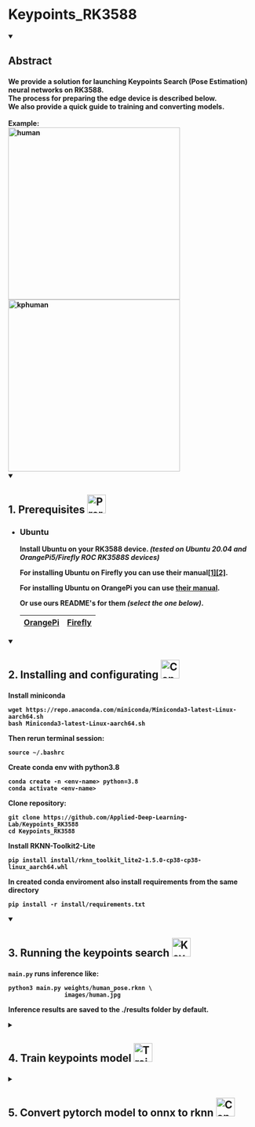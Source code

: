 <h1>
    Keypoints_RK3588
</h1>

<details open>
  <summary>
    <h2>
      <p>
        Abstract
      </p>
    </h2>
  </summary>   
	<b>We provide a solution for launching Keypoints Search (Pose Estimation) neural networks on RK3588.<br>
	<b>The process for preparing the edge device is described below.<br>
	<b>We also provide a quick guide to training and converting models.<br>
	<b><br>  	
	Example:
	<div>
		<img src="https://github.com/Applied-Deep-Learning-Lab/Keypoints_RK3588/assets/109062816/b0af2540-a7ba-4c22-824e-39b4b9212886" width=350 alt="human" />
		<img src="https://github.com/Applied-Deep-Learning-Lab/Keypoints_RK3588/assets/109062816/65cacd91-1e83-4955-bd15-ce07586b2716" width=350 alt="kphuman" />
	</div>
		
</details>

<details open>
  <summary>
    <h2>
      <p>
        1. Prerequisites
        <img src="https://www.svgrepo.com/show/288488/motherboard.svg" width=38 height=38 alt="Prerequisites" />
      </p>
    </h2>
  </summary>   
  
  * ### Ubuntu

    Install Ubuntu on your RK3588 device. *(tested on Ubuntu 20.04 and OrangePi5/Firefly ROC RK3588S devices)*

    For installing Ubuntu on Firefly you can use their manual[[1]](https://wiki.t-firefly.com/en/ROC-RK3588S-PC/index.html)[[2]](https://en.t-firefly.com/doc/download/page/id/142.html).

    For installing Ubuntu on OrangePi you can use [their manual](http://www.orangepi.org/html/hardWare/computerAndMicrocontrollers/service-and-support/Orange-pi-5.html).

    Or use ours **README's** for them *(select the one below)*.

    |[OrangePi](https://github.com/Applied-Deep-Learning-Lab/Yolov5_RK3588/blob/main/resources/OrangePi/README_ORANGEPI.md)|[Firefly](https://github.com/Applied-Deep-Learning-Lab/Yolov5_RK3588/blob/main/resources/Firefly/README_FIREFLY.md)|
    |                 :---:                 |                :---:               |
</details>

<details open>
  <summary>
    <h2>
      <p>
        2. Installing and configurating
        <img src="https://cdn1.iconfinder.com/data/icons/user-interface-cute-vol-2/52/configuration__settings__options__config-512.png" width=38 height=38 alt="Configurations" />
      </p>
    </h2>
  </summary>

  Install miniconda

  ```
  wget https://repo.anaconda.com/miniconda/Miniconda3-latest-Linux-aarch64.sh
  bash Miniconda3-latest-Linux-aarch64.sh
  ```

  Then rerun terminal session:

  ```
  source ~/.bashrc
  ```

  Create conda env with python3.8
  ```
  conda create -n <env-name> python=3.8
  conda activate <env-name>
  ```

  Clone repository:
  ```
  git clone https://github.com/Applied-Deep-Learning-Lab/Keypoints_RK3588 
  cd Keypoints_RK3588
  ```

  Install RKNN-Toolkit2-Lite

  ```
  pip install install/rknn_toolkit_lite2-1.5.0-cp38-cp38-linux_aarch64.whl
  ```

  In created conda enviroment also install requirements from the same directory

  ```
  pip install -r install/requirements.txt
  ```

</details>

<details open>
  <summary>
    <h2>
      <p>
        3. Running the keypoints search
        <img src="https://cdn1.iconfinder.com/data/icons/pain/154/body-health-shock-dots-pain-man-512.png" width=38 height=38 alt="Keypoints" />
      </p>
    </h2>
  </summary>

  ``main.py`` runs inference like:
  
  ```
  python3 main.py weights/human_pose.rknn \
                  images/human.jpg
  ```

  Inference results are saved to the ./results folder by default.

</details>

<details>
  <summary>
    <h2>
      <p>
        4. Train keypoints model
        <img src="https://github.com/Applied-Deep-Learning-Lab/Keypoints_RK3588/assets/109062816/b7cb0f92-5084-47ab-876d-c66512e0b625" width=38 height=38 alt="Trainer" />
      </p>
    </h2>
  </summary>
	
  * ### Preparation Host PC

      For training model we use MMPose by OpenMMLab.
      
      Step 0. You will also need conda on the host PC.

      ```
      conda create -n openmmlab python=3.8 pytorch=1.10 cudatoolkit=11.3 torchvision -c pytorch -y
      conda activate openmmlab
      ```

      Step 1. Install MMCV using MIM.
      ```
      sudo apt-get update
      pip3 install -U openmim
      mim install mmcv-full==1.7.0
      ```
      
      Step 2. Install MMPose.
      ```
      git clone --depth 1 --branch v0.29.0 https://github.com/open-mmlab/mmpose.git
      cd mmpose
      pip install -r requirements.txt
      pip install -v -e .
      pip install numpy==1.23.5
      ```

  * ### Create custom dataset

      You need create custom dataset for train your model.
      
      Step 1. Create a dataset directory like this:
      ```
      mmpose
	├── mmpose
	├── docs
	├── tests
	├── tools
	├── configs
	`── data
	    │── coco
		│-- annotations
		│   │-- train.json
		│   |-- val.json
		│   |-- test.json
		│-- train
		│   │-- 000000000009.jpg
		│   │-- 000000000025.jpg
		│   │-- 000000000030.jpg
		│   │-- ...
		│-- val
		│   │-- 000000000139.jpg
		│   │-- 000000000285.jpg
		│   │-- 000000000632.jpg
		│   │-- ...
		`-- test
		    │-- ...
      ```
      
      json annotation files should have a similar structure:
      ```
	{"licenses": [
	    {"name": "", 
	     "id": 0, 
	     "url": ""}], 
	 "info": {"contributor": "", 
		  "date_created": "", 
		  "description": "", 
		  "url": "", 
		  "version": "", 
		  "year": ""}, 
	 "categories": [
	     {"id": 1, 
	      "name": "pprofile", 
	      "supercategory": "", 
	      "keypoints": ["1", "2", "3", "4", 
		            ..., 
		            "29", "30", "31", "32"], 
	      "skeleton": [[25, 23], [3, 4], [26, 27], [16, 17], 
		           ..., 
		           [5, 29], [7, 8], [30, 31], [25, 26]]}, 
	 ], 
	 "images": [
	     {"id": 1, "width": 3510, "height": 2550, "file_name": "1.png", 
	      "license": 0, "flickr_url": "", "coco_url": "", "date_captured": 0}, 
	     ..., 
	     {"id": 7, "width": 3510, "height": 2550, "file_name": "7.png", 
	      "license": 0, "flickr_url": "", "coco_url": "", "date_captured": 0}], 
	"annotations": [
	    {"id": 1, 
	     "image_id": 1, 
	     "category_id": 1, 
	     "segmentation": [[1246.46, 1003.59, 1249.88, 1002.83, 1267.11, 1002.32,
		             ..., 
		             1236.96, 1017.27, 1239.87, 1011.57, 1242.41, 1005.87]], 
	     "area": 186851.55839999986, 
	     "bbox": [1237.94, 1002.38, 923.91, 202.24], 
	     "iscrowd": 0, 
	     "attributes": {"occluded": false}, 
	     "keypoints": [1240.94, 1008.88, 2, 1365.4, 1012.28, 2, 1484.1, 1010.12, 2, 
		          ...,
		          1772.73, 1058.51, 2, 1830.53, 1049.85, 2, 1942.12, 1062.11, 2],
	     "num_keypoints": 32},
	    {"id": 2, 
	     "image_id": 2, 
	     "category_id": 1, 
	     "segmentation": 
	     ...},
	     ...]}
      ```
      
      Step 2. Create config file for your data and goal.
      You can take and change the ready-made config:
      ```
      mim download mmpose --config associative_embedding_hrnet_w32_coco_512x512  --dest .
      ```
      You can make minimum changes in config for run training your model. 
      Change the following settings as needed:
      ```
      # Change the name of the dataset to the existing
      dataset_info['dataset_name']='BottomUpCocoDataset'

      # Change the information about keypoints and skeleton 
      # by analogy with the example as you need
      dataset_info['keypoint_info']=<keypoints_dict>
      dataset_info['skeleton_info']=<skeleton_dict>
      
      # Weights and sigmas is a "importance measure" of each key point. 
      # Feel free to experiment or set everything to 1.
      dataset_info['keypoint_info']=[1]*<num_keypoints>
      dataset_info['skeleton_info']=[1]*<num_keypoints>
      
      # Set information about your points in channel_cfg. 
      channel_cfg = dict(
          num_output_channels=<num_keypoints>,
          dataset_joints=<num_keypoints>,
          dataset_channel=[[<all_keypoints_ids>]],
          inference_channel=[<all_keypoints_ids>])
      
      # Set information about your points and input image size in data_cfg.
      data_cfg = dict(
		image_size=512,
		base_size=256,
		base_sigma=2,
		heatmap_size=[128],
		num_joints=<num_keypoints>,
		dataset_channel=[[<all_keypoints_ids>]],
		inference_channel=[<all_keypoints_ids>],
		...)
	
      # Set your parameters in model dict
      model['keypoint_head']['num_joints']=channel_cfg['dataset_joints']
      
      # Perhaps you should strip 'flip_index' from {val, test}_pipeline['meta_keys'] 
      # if your dataset doesn't have flip.
      
      # Specify the path to the directory with your dataset
      data_root = 'data/<dataset_folder>'
      
      # Set data dict
      data = dict(
		workers_per_gpu=2,
		train_dataloader=dict(samples_per_gpu=4),
		val_dataloader=dict(samples_per_gpu=1),
		test_dataloader=dict(samples_per_gpu=1),
	train=dict(
		type=dataset_info['dataset_name'],
		ann_file=f'{data_root}/train.json',
		img_prefix=f'{data_root}/train/',
		data_cfg=data_cfg,
		pipeline=train_pipeline,
		dataset_info=dataset_info),
	val=dict(
		type=dataset_info['dataset_name'],
		ann_file=f'{data_root}/val.json',
		img_prefix=f'{data_root}/val/',
		data_cfg=data_cfg,
		pipeline=val_pipeline,
		dataset_info=dataset_info),
	test=dict(
		type=dataset_info['dataset_name'],
		ann_file=f'{data_root}/test.json',
		img_prefix=f'{data_root}/test/',
		data_cfg=data_cfg,
		pipeline=test_pipeline,
		dataset_info=dataset_info))
      ```
      Step 3. Run training
      ```
      python tools/train.py <path/to/config.py>
      ```
      
      You can check your model:
      ```
      python demo/bottom_up_img_demo.py <path/to/config.py> \
      					<path/to/model.pth> \
      					--img-path <path/to/image.jpg> \
      					--out-img-root <path/to/results/folder>
      ```
</details>


<details>
  <summary>
    <h2>
      <p>
        5. Convert pytorch model to onnx to rknn
        <img src="https://external-content.duckduckgo.com/iu/?u=http%3A%2F%2Fds2converter.com%2Fwp-content%2Fuploads%2F2015%2F07%2Fconvert-icon.png&f=1&nofb=1&ipt=d6dbe833ced7274d7335d067ba819d63567e853dc093822f5cda0d18df3bfbdf&ipo=images" width=38 height=38 alt="Converter" />
      </p>
    </h2>
  </summary>

  * ### Convert pytorch to onnx
	

      Inside mmpose folder and conda 'openmmlab' environment:
      ```
      python tools/deployment/pytorch2onnx.py <path/to/config.py> \
						<path/to/model.pth> \
						--output-file <path/to/model.onnx> \
						--shape 1 3 <model_size> <model_size>
      ```

  * ### Convert onnx to rknn

      Step 1. Create conda environment
      ```
      conda create -n rknn python=3.8
      conda activate rknn
      ```
      
      Step 2. Install RKNN-Toolkit2
      ```
      git clone https://github.com/Applied-Deep-Learning-Lab/Keypoints_RK3588
      cd Keypoints_RK3588
      pip install install/rknn_toolkit2-1.5.0+1fa95b5c-cp38-cp38-linux_x86_64.whl
      ```

      Step 3. For convert your *.onnx* model to *.rknn* run **onnx2rknn.py** like:
      ```
      python onnx2rknn.py <path/to/model.onnx>
      
      # For more precise conversion settings, 
      # check the additional options in the help:
      # python onnx2rknn.py -h
      ```
      

</details>
